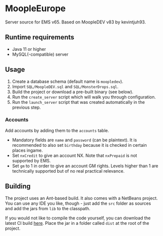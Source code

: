 # MoopleEurope

Server source for EMS v65. Based on MoopleDEV v83 by kevintjuh93.

## Runtime requirements

* Java 11 or higher
* MySQL(-compatible) server

## Usage

1. Create a database schema (default name is `moopledev`).
1. Import `SQL/MoopleDEV.sql` and `SQL/MonsterDrops.sql`.
1. Build the project or download a pre-built binary (see below).
1. Run the `create_server` script which will walk you through configuration.
1. Run the `launch_server` script that was created automatically in the previous step.

### Accounts

Add accounts by adding them to the `accounts` table.

* Mandatory fields are `name` and `password` (can be plaintext). It is recommended to also set `birthday` because it is checked in certain places ingame.
* Set `nxCredit` to give an account NX. Note that `nxPrepaid` is not supported by EMS.
* Set `gm` to 1 in order to give an account GM rights. Levels higher than 1 are technically supported but of no real practical relevance.

## Building

The project uses an Ant-based build. It also comes with a NetBeans project. You can use any IDE you like, though - just add the `src` folder as sources and add the jars from `lib` to the classpath.

If you would not like to compile the code yourself, you can download the latest CI build [here](https://github.com/Hendi48/MoopleEurope/releases/download/master-build/MoopleEurope.jar). Place the jar in a folder called `dist` at the root of the project.
